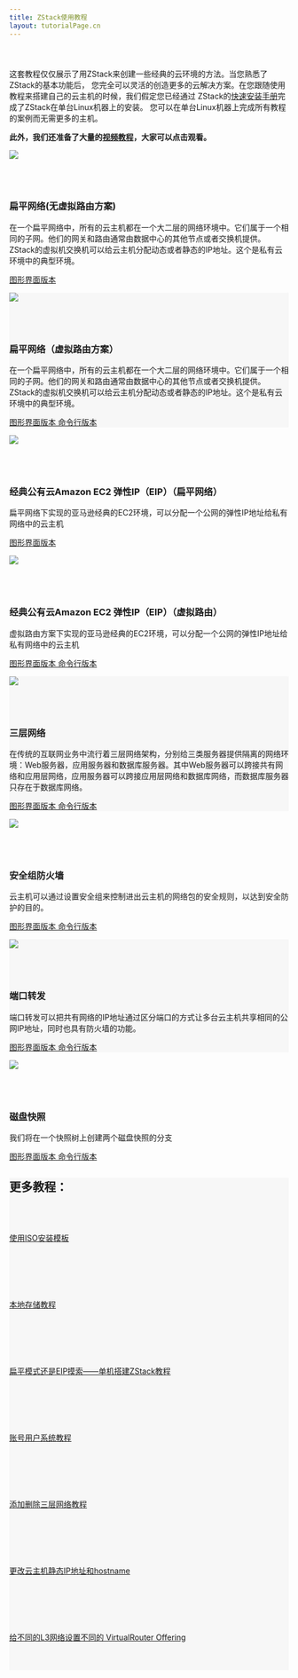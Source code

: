 ```yaml
---
title: ZStack使用教程
layout: tutorialPage.cn
---
```


<div>
  <div class="container">
    <div class="row" style="padding-top: 25px">
      <p>
      这套教程仅仅展示了用ZStack来创建一些经典的云环境的方法。当您熟悉了ZStack的基本功能后，
      您完全可以灵活的创造更多的云解决方案。在您跟随使用教程来搭建自己的云主机的时候，我们假定您已经通过
      ZStack的<a href="../installation/index.html">快速安装手册</a>完成了ZStack在单台Linux机器上的安装。
      您可以在单台Linux机器上完成所有教程的案例而无需更多的主机。
      </p>
      <p>
      <b>此外，我们还准备了大量的<a href="http://so.iqiyi.com/so/q_zstack?source=input&sr=1026211706497">视频教程</a>，大家可以点击观看。</b>
      </p>
    </div>
    <div class="container">
      <div class="row">
        <div class="col-sm-6">
          <img class="img-responsive" src="/images/flat_network.png">
        </div>
        <div class="col-sm-6" style="padding-top: 50px">
          <h3>扁平网络(无虚拟路由方案)</h3>
          <p>在一个扁平网络中，所有的云主机都在一个大二层的网络环境中。它们属于一个相同的子网。他们的网关和路由通常由数据中心的其他节点或者交换机提供。ZStack的虚拟机交换机可以给云主机分配动态或者静态的IP地址。这个是私有云环境中的典型环境。</p>
          <p>
            <a href="flat-network-ui-no-vr.html" class="btn btn-primary" role="button">
              图形界面版本
            </a>
            <!--<a href="" class="btn btn-default" role="button">
              命令行版本
            </a>-->
          </p>
        </div>
      </div>
    </div>
  </div>
</div>

<div  style="background: #f7f7f7">
  <div class="container">
    <div class="row">
      <div class="col-sm-6">
        <img class="img-responsive" src="/images/flat_network.png">
      </div>
      <div class="col-sm-6" style="padding-top: 50px">
        <h3>扁平网络（虚拟路由方案）</h3>
        <p>在一个扁平网络中，所有的云主机都在一个大二层的网络环境中。它们属于一个相同的子网。他们的网关和路由通常由数据中心的其他节点或者交换机提供。ZStack的虚拟机交换机可以给云主机分配动态或者静态的IP地址。这个是私有云环境中的典型环境。</p>
        <p>
          <a href="flat-network-ui.html" class="btn btn-primary" role="button">
            图形界面版本
          </a>
          <a href="flat-network-cli.html" class="btn btn-default" role="button">
            命令行版本
          </a>
        </p>
      </div>
    </div>
  </div>
</div>

<div>
  <div class="container">
    <div class="row">
      <div class="col-sm-6">
        <img class="img-responsive" src="/images/flat-eip-network.png">
      </div>
      <div class="col-sm-6" style="padding-top: 50px">
        <h3>经典公有云Amazon EC2 弹性IP（EIP）（扁平网络）</h3>
        <p>扁平网络下实现的亚马逊经典的EC2环境，可以分配一个公网的弹性IP地址给私有网络中的云主机</p>
        <p>
          <a href="flat-ec2-ui.cn.html" class="btn btn-primary" role="button">
            图形界面版本
          </a>
        </p>
      </div>
    </div>
  </div>
</div>

<div>
  <div class="container">
    <div class="row">
      <div class="col-sm-6">
        <img class="img-responsive" src="/images/eip.png">
      </div>
      <div class="col-sm-6" style="padding-top: 50px">
        <h3>经典公有云Amazon EC2 弹性IP（EIP）（虚拟路由）</h3>
        <p>虚拟路由方案下实现的亚马逊经典的EC2环境，可以分配一个公网的弹性IP地址给私有网络中的云主机</p>
        <p>
          <a href="ec2-ui.html" class="btn btn-primary" role="button">
            图形界面版本
          </a>
          <a href="ec2-cli.html" class="btn btn-default" role="button">
            命令行版本
          </a>
        </p>
      </div>
    </div>
  </div>
</div>
<div  style="background: #f7f7f7">
  <div class="container">
    <div class="row">
      <div class="col-sm-6">
        <img class="img-responsive" src="/images/tier_3_networks.png">
      </div>
      <div class="col-sm-6" style="padding-top: 50px">
        <h3>三层网络</h3>
        <p>在传统的互联网业务中流行着三层网络架构，分别给三类服务器提供隔离的网络环境：Web服务器，应用服务器和数据库服务器。其中Web服务器可以跨接共有网络和应用层网络，应用服务器可以跨接应用层网络和数据库网络，而数据库服务器只存在于数据库网络。</p>
        <p>
          <a href="three-tiered-ui.html" class="btn btn-primary" role="button">
            图形界面版本
          </a>
          <a href="three-tiered-cli.html" class="btn btn-default" role="button">
            命令行版本
          </a>
        </p>
      </div>
    </div>
  </div>
</div>

<div>
  <div class="container">
    <div class="row">
      <div class="col-sm-6">
        <img class="img-responsive" src="/images/flat_network_with_security_group.png">
      </div>
      <div class="col-sm-6" style="padding-top: 50px">
        <h3>安全组防火墙</h3>
        <p>云主机可以通过设置安全组来控制进出云主机的网络包的安全规则，以达到安全防护的目的。</p>
        <p>
          <a href="security-group-ui.html" class="btn btn-primary" role="button">
            图形界面版本
          </a>
          <a href="security-group-cli.html" class="btn btn-default" role="button">
            命令行版本
          </a>
        </p>
      </div>
    </div>
  </div>
</div>

<div  style="background: #f7f7f7">
  <div class="container">
    <div class="row">
      <div class="col-sm-6">
        <img class="img-responsive" src="/images/port_forwarding.png">
      </div>
      <div class="col-sm-6" style="padding-top: 50px">
        <h3>端口转发</h3>
        <p>端口转发可以把共有网络的IP地址通过区分端口的方式让多台云主机共享相同的公网IP地址，同时也具有防火墙的功能。</p>
        <p>
          <a href="elastic-port-forwarding-ui.html" class="btn btn-primary" role="button">
            图形界面版本
          </a>
          <a href="elastic-port-forwarding-cli.html" class="btn btn-default" role="button">
            命令行版本
          </a>
        </p>
      </div>
    </div>
  </div>
</div>

<div>
  <div class="container">
    <div class="row">
      <div class="col-sm-6">
        <img class="img-responsive" src="/images/snapshot.png">
      </div>
      <div class="col-sm-6" style="padding-top: 50px">
        <h3>磁盘快照</h3>
        <p>我们将在一个快照树上创建两个磁盘快照的分支</p>
        <p>
          <a href="snapshot-ui.html" class="btn btn-primary" role="button">
            图形界面版本
          </a>
          <a href="snapshot-cli.html" class="btn btn-default" role="button">
            命令行版本
          </a>
        </p>
      </div>
    </div>
  </div>
</div>

<div  style="background: #f7f7f7">
  <div class="container">
    <div class="row">
      <h2>更多教程：</h2>
      <div class="col-sm-3" style="padding-top: 50px; padding-bottom: 50px">
          <a href=/cn_blog/install-image-by-iso.html>使用ISO安装模板</a>
      </div>
      <div class="col-sm-3" style="padding-top: 50px; padding-bottom: 50px">
          <a href=/cn_blog/local-stroage-tutorials.html>本地存储教程</a>
      </div>
      <div class="col-sm-3" style="padding-top: 50px; padding-bottom: 50px">
          <a href=/cn_blog/build-zstack-network-on-single-machine.html>扁平模式还是EIP摸索——单机搭建ZStack教程</a>
      </div>
      <div class="col-sm-3" style="padding-top: 50px; padding-bottom: 50px">
          <a href=/cn_blog/zstack-account-user-tutorials.html>账号用户系统教程</a>
      </div>
    </div>
    <div class="row">
      <div class="col-sm-3" style="padding-top: 50px; padding-bottom: 50px">
          <a href=/cn_blog/attach-detach-l3-tutorials.html>添加删除三层网络教程</a>
      </div>
      <div class="col-sm-3" style="padding-top: 50px; padding-bottom: 50px">
          <a href=/cn_blog/update-system-tags-by-delete-add.html>更改云主机静态IP地址和hostname</a>
      </div>
      <div class="col-sm-3" style="padding-top: 50px; padding-bottom: 50px">
          <a href=/cn_blog/assign_vr_offering_for_different_l3.html>给不同的L3网络设置不同的 VirtualRouter Offering</a>
      </div>
    </div>
  </div>
</div>


